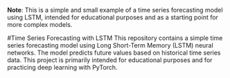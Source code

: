 **Note**: This is a simple and small example of a time series forecasting model using LSTM, intended for educational purposes and as a starting point for more complex models.



#Time Series Forecasting with LSTM
This repository contains a simple time series forecasting model using Long Short-Term Memory (LSTM) neural networks. 
The model predicts future values based on historical time series data. 
This project is primarily intended for educational purposes and for practicing deep learning with PyTorch.


